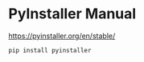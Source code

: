 # PyInstaller Manual #

<https://pyinstaller.org/en/stable/>

``` shell
pip install pyinstaller
```
